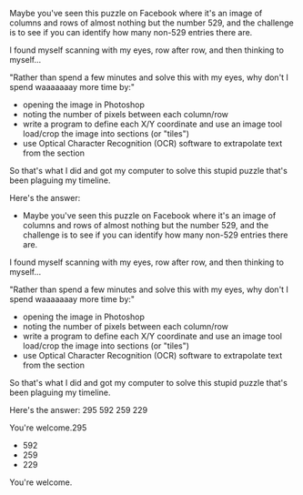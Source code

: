 

Maybe you've seen this puzzle on Facebook where it's an image of columns and rows of almost nothing but the number 529, and the challenge is to see if you can identify how many non-529 entries there are. 

I found myself scanning with my eyes, row after row, and then thinking to myself... 

"Rather than spend a few minutes and solve this with my eyes, why don't I spend waaaaaaay more time by:"

- opening the image in Photoshop
- noting the number of pixels between each column/row
- write a program to define each X/Y coordinate and use an image tool load/crop the image into sections (or "tiles") 
- use Optical Character Recognition (OCR) software to extrapolate text from the section

So that's what I did and got my computer to solve this stupid puzzle that's been plaguing my timeline.

Here's the answer:
- Maybe you've seen this puzzle on Facebook where it's an image of columns and rows of almost nothing but the number 529, and the challenge is to see if you can identify how many non-529 entries there are. 

I found myself scanning with my eyes, row after row, and then thinking to myself... 

"Rather than spend a few minutes and solve this with my eyes, why don't I spend waaaaaaay more time by:"

- opening the image in Photoshop
- noting the number of pixels between each column/row
- write a program to define each X/Y coordinate and use an image tool load/crop the image into sections (or "tiles") 
- use Optical Character Recognition (OCR) software to extrapolate text from the section

So that's what I did and got my computer to solve this stupid puzzle that's been plaguing my timeline.

Here's the answer:
295
592
259
229

You're welcome.295
- 592
- 259
- 229

You're welcome.